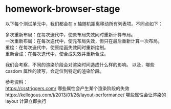# homework-browser-stage

以下每个测试单元中，我们都会在 x 轴随机距离移动所有列表项。不同点如下：

多次重新布局：在每次迭代中，使原布局失效同时重新计算布局。  
一次重新布局：在每次迭代中，使元布局失效，但只在最后重新计算一次布局。  
重绘：在每次迭代中，使原绘画失效同时重新绘制。  
重新合成：在每次迭代中，使合成失效并重新合成。

我们会考察，不同的渲染阶段会对渲染时间造成什么样的影响。
以及，哪些 cssdom 属性的读写，会定位到特定的渲染阶段。

参考资料：  
https://csstriggers.com/ 哪些属性会产生某个渲染阶段的失效
https://kellegous.com/j/2013/01/26/layout-performance/ 哪些属性会让渲染的 layout 计算立即执行
